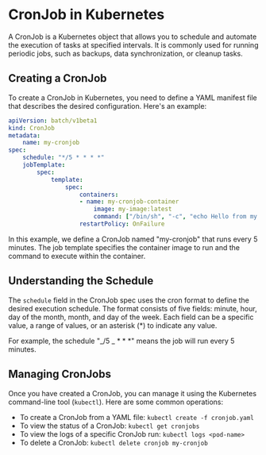# CronJob in Kubernetes

A CronJob is a Kubernetes object that allows you to schedule and automate the execution of tasks at specified intervals. It is commonly used for running periodic jobs, such as backups, data synchronization, or cleanup tasks.

## Creating a CronJob

To create a CronJob in Kubernetes, you need to define a YAML manifest file that describes the desired configuration. Here's an example:

```yaml
apiVersion: batch/v1beta1
kind: CronJob
metadata:
    name: my-cronjob
spec:
    schedule: "*/5 * * * *"
    jobTemplate:
        spec:
            template:
                spec:
                    containers:
                    - name: my-cronjob-container
                        image: my-image:latest
                        command: ["/bin/sh", "-c", "echo Hello from my CronJob"]
                    restartPolicy: OnFailure
```

In this example, we define a CronJob named "my-cronjob" that runs every 5 minutes. The job template specifies the container image to run and the command to execute within the container.

## Understanding the Schedule

The `schedule` field in the CronJob spec uses the cron format to define the desired execution schedule. The format consists of five fields: minute, hour, day of the month, month, and day of the week. Each field can be a specific value, a range of values, or an asterisk (\*) to indicate any value.

For example, the schedule "_/5 _ \* \* \*" means the job will run every 5 minutes.

## Managing CronJobs

Once you have created a CronJob, you can manage it using the Kubernetes command-line tool (`kubectl`). Here are some common operations:

- To create a CronJob from a YAML file: `kubectl create -f cronjob.yaml`
- To view the status of a CronJob: `kubectl get cronjobs`
- To view the logs of a specific CronJob run: `kubectl logs <pod-name>`
- To delete a CronJob: `kubectl delete cronjob my-cronjob`
